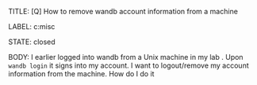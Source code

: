 TITLE:
[Q] How to remove wandb account information from a machine

LABEL:
c:misc

STATE:
closed

BODY:
I earlier  logged into wandb from a Unix machine in my lab . Upon  `wandb login` it signs into my account. I want to logout/remove my account information from the machine. How do I do it

